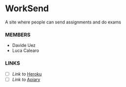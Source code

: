 # WorkSend
A site where people can send assignments and do exams

### MEMBERS
- Davide Uez
- Luca Calearo

### LINKS

- [ ] *Link to* [Heroku](https://worksend.herokuapp.com/)
- [ ] *Link to* [Apiary](https://worksend.docs.apiary.io)